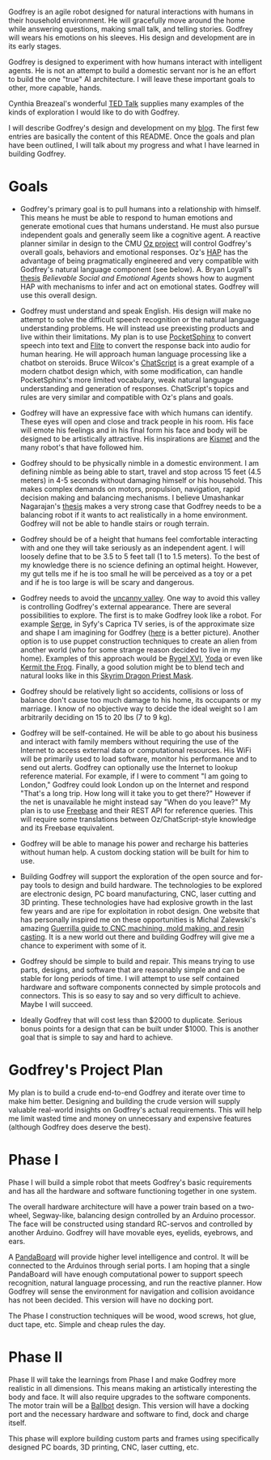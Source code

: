 Godfrey is an agile robot designed for natural interactions with humans in their household environment. He will gracefully move around the home while answering questions, making small talk, and telling stories. Godfrey will wears his emotions on his sleeves. His design and development are in its early stages.

Godfrey is designed to experiment with how humans interact with intelligent agents. He is not an attempt to build a domestic servant nor is he an effort to build the one "true" AI architecture. I will leave these important goals to other, more capable, hands.

Cynthia Breazeal's wonderful [TED Talk](http://www.ted.com/talks/cynthia_breazeal_the_rise_of_personal_robots.html) supplies many examples of the kinds of exploration I would like to do with Godfrey.

I will describe Godfrey's design and development on my [blog](http://myrobotgodfrey.blogspot.com/). The first few entries are basically the content of this README. Once the goals and plan have been outlined, I will talk about my progress and what I have learned in building Godfrey.


Goals
=====
* Godfrey's primary goal is to pull humans into a relationship with himself. This means he must be able to respond to human emotions and generate emotional cues that humans understand. He must also pursue independent goals and generally seem like a cognitive agent. A reactive planner similar in design to the CMU [Oz project](http://www.cs.cmu.edu/~./oz/papers.html) will control Godfrey's overall goals, behaviors and emotional responses. Oz's [HAP](http://www.cs.cmu.edu/~./oz/papers/CMU-CS-91-147.ps) has the advantage of being pragmatically engineered and very compatible with Godfrey's natural language component (see below). A. Bryan Loyall's [thesis](http://www.cs.cmu.edu/~./oz/papers/CMU-CS-96-138-1sided.ps) *Believable Social and Emotional Agents* shows how to augment HAP with mechanisms to infer and act on emotional states. Godfrey will use this overall design.

* Godfrey must understand and speak English. His design will make no attempt to solve the difficult speech recognition or the natural language understanding problems. He will instead use preexisting products and live within their limitations. My plan is to use [PocketSphinx](http://cmusphinx.sourceforge.net/2010/03/pocketsphinx-0-6-release/) to convert speech into text and [Flite](http://www.speech.cs.cmu.edu/flite/doc/index.html) to convert the response back into audio for human hearing. He will approach human language processing like a chatbot on steroids. Bruce Wilcox's [ChatScript](http://sourceforge.net/projects/chatscript/) is a great example of a modern chatbot design which, with some modification, can handle PocketSphinx's more limited vocabulary, weak natural language understanding and generation of responses. ChatScript's topics and rules are very similar and compatible with Oz's plans and goals.

* Godfrey will have an expressive face with which humans can identify. These eyes will open and close and track people in his room. His face will emote his feelings and in his final form his face and body will be designed to be artistically attractive. His inspirations are [Kismet](http://en.wikipedia.org/wiki/Kismet_%28robot%29) and the many robot's that have followed him.

* Godfrey should to be physically nimble in a domestic environment. I am defining nimble as being able to start, travel and stop across 15 feet (4.5 meters) in 4-5 seconds without damaging himself or his household. This makes complex demands on motors, propulsion, navigation, rapid decision making and balancing mechanisms. I believe Umashankar Nagarajan's [thesis](http://www.cs.cmu.edu/~unagaraj/Umashankar_PhD_Thesis.pdf) makes a very strong case that Godfrey needs to be a balancing robot if it wants to act realistically in a home environment. Godfrey will not be able to handle stairs or rough terrain.

* Godfrey should be of a height that humans feel comfortable interacting with and one they will take seriously as an independent agent. I will loosely define that to be 3.5 to 5 feet tall (1 to 1.5 meters). To the best of my knowledge there is no science defining an optimal height. However, my gut tells me if he is too small he will be perceived as a toy or a pet and if he is too large is will be scary and dangerous.

* Godfrey needs to avoid the [uncanny valley](http://en.wikipedia.org/wiki/Uncanny_valley). One way to avoid this valley is controlling Godfrey's external appearance. There are several possibilities to explore. The first is to make Godfrey look like a robot. For example [Serge](http://en.battlestarwiki.org/wiki/Serge), in Syfy's Caprica TV series, is of the approximate size and shape I am imagining for Godfrey ([here](http://lookpic.com/i/95/cKXQRCb.jpeg) is a better picture). Another option is to use puppet construction techniques to create an alien from another world (who for some strange reason decided to live in my home). Examples of this approach would be [Rygel XVI](http://farscape.wikia.com/wiki/Rygel_XVI), [Yoda](http://en.wikipedia.org/wiki/Yoda) or even like [Kermit the Frog](http://en.wikipedia.org/wiki/Kermit_the_Frog). Finally, a good solution might be to blend tech and natural looks like in this [Skyrim Dragon Priest Mask](http://www.instructables.com/id/Skyrim-Dragon-Priest-Mask/?ALLSTEPS).

* Godfrey should be relatively light so accidents, collisions or loss of balance don't cause too much damage to his home, its occupants or my marriage. I know of no objective way to decide the ideal weight so I am arbitrarily deciding on 15 to 20 lbs (7 to 9 kg).

* Godfrey will be self-contained. He will be able to go about his business and interact with family members without requiring the use of the Internet to access external data or computational resources. His WiFi will be primarily used to load software, monitor his performance and to send out alerts. Godfrey can optionally use the Internet to lookup reference material. For example, if I were to comment "I am going to London," Godfrey could look London up on the Internet and respond "That's a long trip. How long will it take you to get there?" However if the net is unavailable he might instead say "When do you leave?" My plan is to use [Freebase](http://www.freebase.com) and their REST API for reference queries. This will require some translations between Oz/ChatScript-style knowledge and its Freebase equivalent.

* Godfrey will be able to manage his power and recharge his batteries without human help. A custom docking station will be built for him to use.

* Building Godfrey will support the exploration of the open source and for-pay tools to design and build hardware. The technologies to be explored are electronic design, PC board manufacturing, CNC, laser cutting and 3D printing. These technologies have had explosive growth in the last few years and are ripe for exploitation in robot design. One website that has personally inspired me on these opportunities is Michal Zalewski's amazing [Guerrilla guide to CNC machining, mold making, and resin casting](http://lcamtuf.coredump.cx/gcnc/). It is a new world out there and building Godfrey will give me a chance to experiment with some of it.

* Godfrey should be simple to build and repair. This means trying to use parts, designs, and software that are reasonably simple and can be stable for long periods of time. I will attempt to use self contained hardware and software components connected by simple protocols and connectors. This is so easy to say and so very difficult to achieve. Maybe I will succeed.

* Ideally Godfrey that will cost less than $2000 to duplicate. Serious bonus points for a design that can be built under $1000. This is another goal that is simple to say and hard to achieve.


Godfrey's Project Plan
======================

My plan is to build a crude end-to-end Godfrey and iterate over time to make him better. Designing and building the crude version will supply valuable real-world insights on Godfrey's actual requirements. This will help me limit wasted time and money on unnecessary and expensive features (although Godfrey does deserve the best).

Phase I
=======
Phase I will build a simple robot that meets Godfrey's basic requirements and has all the hardware and software functioning together in one system.

The overall hardware architecture will have a power train based on a two-wheel, Segway-like, balancing design controlled by an Arduino processor. The face will be constructed using standard RC-servos and controlled by another Arduino. Godfrey will have movable eyes, eyelids, eyebrows, and ears.

A [PandaBoard](http://pandaboard.org/) will provide higher level intelligence and control. It will be connected to the Arduinos through serial ports. I am hoping that a single PandaBoard will have enough computational power to support speech recognition, natural language processing, and run the reactive planner. How Godfrey will sense the environment for navigation and collision avoidance has not been decided. This version will have no docking port.

The Phase I construction techniques will be wood, wood screws, hot glue, duct tape, etc. Simple and cheap rules the day.

Phase II
========
Phase II will take the learnings from Phase I and make Godfrey more realistic in all dimensions. This means making an artistically interesting the body and face. It will also require upgrades to the software components. The motor train will be a [Ballbot](http://en.wikipedia.org/wiki/Ballbot) design. This version will have a docking port and the necessary hardware and software to find, dock and charge itself.

This phase will explore building custom parts and frames using specifically designed PC boards, 3D printing, CNC, laser cutting, etc.
